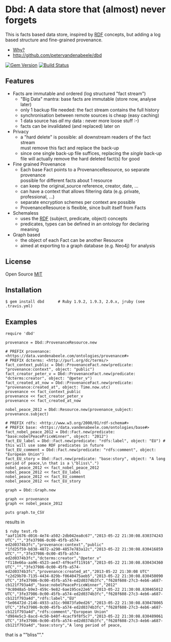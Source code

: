# Dbd: A data store that (almost) never forgets

This is facts based data store, inspired by [RDF] concepts, but adding a log based structure and fine-grained provenance.

* [Why?][Rationale]
* <http://github.com/petervandenabeele/dbd>

[![Gem Version](https://badge.fury.io/rb/dbd.png)](http://badge.fury.io/rb/dbd)
[![Build Status](https://travis-ci.org/petervandenabeele/dbd.png?branch=master)](http://travis-ci.org/petervandenabeele/dbd)

## Features

* Facts are immutable and ordered (log structured "fact stream")
  * "Big Data" mantra: base facts are immutable (store now, analyse later)
  * only 1 backup file needed: the fact stream contains the full history
  * synchronisation between remote sources is cheap (easy caching)
  * 1 data source has _all_ my data : never more loose stuff :-)
  * facts can be invalidated (and replaced) later on
* Privacy
  * a "hard delete" is possible: all downstream readers of the fact stream  
    must remove this fact and replace the back-up
  * since one single back-up file suffices, replacing the *single* back-up  
    file will actually remove the hard deleted fact(s) for good
* Fine grained Provenance
  * Each base Fact points to a ProvenanceResource, so separate provenance  
    possible for different facts about 1 resource
  * can keep the original_source reference, creator, date, …
  * can have a context that allows filtering data (e.g. private, professional, …)
  * separate encryption schemes per context are possible
  * ProvenanceResource is flexible, since built itself from Facts
* Schemaless
  * uses the [RDF] (subject, predicate, object) concepts
  * predicates, types can be defined in an ontology for declaring meaning
* Graph based
  * the object of each Fact can be another Resource
  * aimed at exporting to a graph database (e.g. Neo4j) for analysis


## License

Open Source [MIT]

## Installation

    $ gem install dbd      # Ruby 1.9.2, 1.9.3, 2.0.x, jruby (see .travis.yml)

## Examples

    require 'dbd'

    provenance = Dbd::ProvenanceResource.new

    # PREFIX provenance: <https://data.vandenabeele.com/ontologies/provenance#>
    # PREFIX dcterms: <http://purl.org/dc/terms/>
    fact_context_public = Dbd::ProvenanceFact.new(predicate: "provenance:context", object: "public")
    fact_creator_peter_v = Dbd::ProvenanceFact.new(predicate: "dcterms:creator", object: "@peter_v")
    fact_created_at_now = Dbd::ProvenanceFact.new(predicate: "provenance:created_at", object: Time.now.utc)
    provenance << fact_context_public
    provenance << fact_creator_peter_v
    provenance << fact_created_at_now

    nobel_peace_2012 = Dbd::Resource.new(provenance_subject: provenance.subject)

    # PREFIX rdfs: <http://www.w3.org/2000/01/rdf-schema#>
    # PREFIX base: <https://data.vandenabeele.com/ontologies/base#>
    fact_nobel_peace_2012 = Dbd::Fact.new(predicate: "base:nobelPeacePriceWinner", object: "2012")
    fact_EU_label = Dbd::Fact.new(predicate: "rdfs:label", object: "EU") #  this will use some RDF predicates in future
    fact_EU_comment = Dbd::Fact.new(predicate: "rdfs:comment", object: "European Union")
    fact_EU_story = Dbd::Fact.new(predicate: "base:story", object: "A long period of peace,\n that is a \"bliss\".")
    nobel_peace_2012 << fact_nobel_peace_2012
    nobel_peace_2012 << fact_EU_label
    nobel_peace_2012 << fact_EU_comment
    nobel_peace_2012 << fact_EU_story

    graph = Dbd::Graph.new

    graph << provenance
    graph << nobel_peace_2012

    puts graph.to_CSV

results in

    $ ruby test.rb
    "aaf11676-d016-4e74-a502-2db042ea8c67","2013-05-22 21:30:08.830374243 UTC","","3fe37986-0c00-45fb-a574-ed2d0374b3fc","provenance:context","public"
    "1fd25f59-b838-4872-a290-4857e783a12c","2013-05-22 21:30:08.830416859 UTC","","3fe37986-0c00-45fb-a574-ed2d0374b3fc","dcterms:creator","@peter_v"
    "f118e66a-aa96-4523-ae47-4f9ceff11916","2013-05-22 21:30:08.830434360 UTC","","3fe37986-0c00-45fb-a574-ed2d0374b3fc","provenance:created_at","2013-05-22 21:30:08 UTC"
    "c2d29b70-7135-4434-829b-f0640475aeb5","2013-05-22 21:30:08.830450090 UTC","3fe37986-0c00-45fb-a574-ed2d0374b3fc","f628f608-27c3-4eb6-a687-cb121f793a4d","base:nobelPeacePriceWinner","2012"
    "9c8048a5-b9e3-459c-9e82-6ae195ce22e6","2013-05-22 21:30:08.830465012 UTC","3fe37986-0c00-45fb-a574-ed2d0374b3fc","f628f608-27c3-4eb6-a687-cb121f793a4d","rdfs:label","EU"
    "5e06472d-2146-4933-a31c-90873fa9ed26","2013-05-22 21:30:08.830478065 UTC","3fe37986-0c00-45fb-a574-ed2d0374b3fc","f628f608-27c3-4eb6-a687-cb121f793a4d","rdfs:comment","European Union"
    "d984e5c3-8acd-4c50-b40f-4cacf9f8f5c7","2013-05-22 21:30:08.830489061 UTC","3fe37986-0c00-45fb-a574-ed2d0374b3fc","f628f608-27c3-4eb6-a687-cb121f793a4d","base:story","A long period of peace,
 that is a ""bliss""."

[RDF]:              http://www.w3.org/RDF/
[Rationale]:        http://github.com/petervandenabeele/dbd/blob/master/docs/rationale.md
[MIT]:              https://github.com/petervandenabeele/dbd/blob/master/LICENSE.txt
